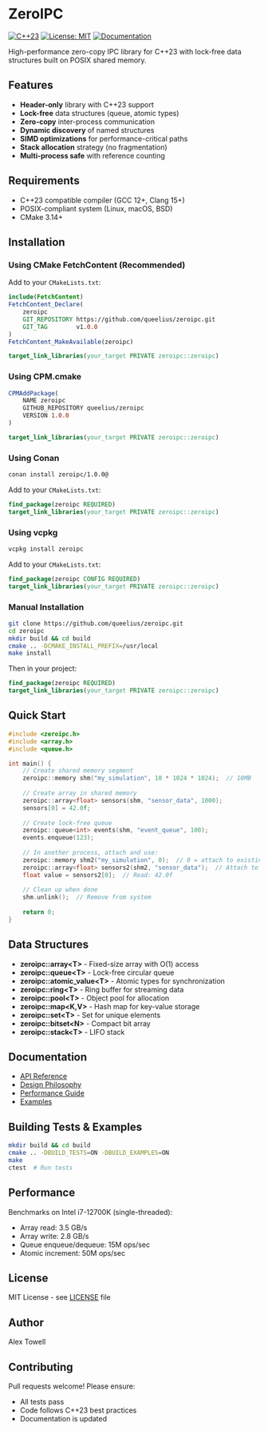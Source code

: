 # ZeroIPC

[![C++23](https://img.shields.io/badge/C%2B%2B-23-blue.svg)](https://en.cppreference.com/w/cpp/23)
[![License: MIT](https://img.shields.io/badge/License-MIT-yellow.svg)](https://opensource.org/licenses/MIT)
[![Documentation](https://img.shields.io/badge/docs-doxygen-blue.svg)](https://queelius.github.io/zeroipc/)

High-performance zero-copy IPC library for C++23 with lock-free data structures built on POSIX shared memory.

## Features

- **Header-only** library with C++23 support
- **Lock-free** data structures (queue, atomic types)
- **Zero-copy** inter-process communication
- **Dynamic discovery** of named structures
- **SIMD optimizations** for performance-critical paths
- **Stack allocation** strategy (no fragmentation)
- **Multi-process safe** with reference counting

## Requirements

- C++23 compatible compiler (GCC 12+, Clang 15+)
- POSIX-compliant system (Linux, macOS, BSD)
- CMake 3.14+

## Installation

### Using CMake FetchContent (Recommended)

Add to your `CMakeLists.txt`:

```cmake
include(FetchContent)
FetchContent_Declare(
    zeroipc
    GIT_REPOSITORY https://github.com/queelius/zeroipc.git
    GIT_TAG        v1.0.0
)
FetchContent_MakeAvailable(zeroipc)

target_link_libraries(your_target PRIVATE zeroipc::zeroipc)
```

### Using CPM.cmake

```cmake
CPMAddPackage(
    NAME zeroipc
    GITHUB_REPOSITORY queelius/zeroipc
    VERSION 1.0.0
)

target_link_libraries(your_target PRIVATE zeroipc::zeroipc)
```

### Using Conan

```bash
conan install zeroipc/1.0.0@
```

Add to your `CMakeLists.txt`:

```cmake
find_package(zeroipc REQUIRED)
target_link_libraries(your_target PRIVATE zeroipc::zeroipc)
```

### Using vcpkg

```bash
vcpkg install zeroipc
```

Add to your `CMakeLists.txt`:

```cmake
find_package(zeroipc CONFIG REQUIRED)
target_link_libraries(your_target PRIVATE zeroipc::zeroipc)
```

### Manual Installation

```bash
git clone https://github.com/queelius/zeroipc.git
cd zeroipc
mkdir build && cd build
cmake .. -DCMAKE_INSTALL_PREFIX=/usr/local
make install
```

Then in your project:

```cmake
find_package(zeroipc REQUIRED)
target_link_libraries(your_target PRIVATE zeroipc::zeroipc)
```

## Quick Start

```cpp
#include <zeroipc.h>
#include <array.h>
#include <queue.h>

int main() {
    // Create shared memory segment
    zeroipc::memory shm("my_simulation", 10 * 1024 * 1024);  // 10MB
    
    // Create array in shared memory
    zeroipc::array<float> sensors(shm, "sensor_data", 1000);
    sensors[0] = 42.0f;
    
    // Create lock-free queue
    zeroipc::queue<int> events(shm, "event_queue", 100);
    events.enqueue(123);
    
    // In another process, attach and use:
    zeroipc::memory shm2("my_simulation", 0);  // 0 = attach to existing
    zeroipc::array<float> sensors2(shm2, "sensor_data");  // Attach to existing
    float value = sensors2[0];  // Read: 42.0f
    
    // Clean up when done
    shm.unlink();  // Remove from system
    
    return 0;
}
```

## Data Structures

- **zeroipc::array\<T\>** - Fixed-size array with O(1) access
- **zeroipc::queue\<T\>** - Lock-free circular queue  
- **zeroipc::atomic_value\<T\>** - Atomic types for synchronization
- **zeroipc::ring\<T\>** - Ring buffer for streaming data
- **zeroipc::pool\<T\>** - Object pool for allocation
- **zeroipc::map\<K,V\>** - Hash map for key-value storage
- **zeroipc::set\<T\>** - Set for unique elements
- **zeroipc::bitset\<N\>** - Compact bit array
- **zeroipc::stack\<T\>** - LIFO stack

## Documentation

- [API Reference](https://queelius.github.io/zeroipc/)
- [Design Philosophy](docs/design_philosophy.md)
- [Performance Guide](docs/performance.md)
- [Examples](examples/)

## Building Tests & Examples

```bash
mkdir build && cd build
cmake .. -DBUILD_TESTS=ON -DBUILD_EXAMPLES=ON
make
ctest  # Run tests
```

## Performance

Benchmarks on Intel i7-12700K (single-threaded):

- Array read: 3.5 GB/s
- Array write: 2.8 GB/s  
- Queue enqueue/dequeue: 15M ops/sec
- Atomic increment: 50M ops/sec

## License

MIT License - see [LICENSE](LICENSE) file

## Author

Alex Towell

## Contributing

Pull requests welcome! Please ensure:

- All tests pass
- Code follows C++23 best practices
- Documentation is updated
